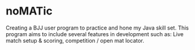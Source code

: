 # noMATic
Creating a BJJ user program to practice and hone my Java skill set.
This program aims to include several features in development such as:
Live match setup & scoring, competition / open mat locator.
